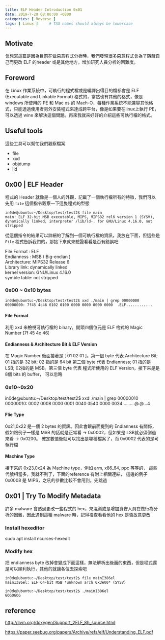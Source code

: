 ```yaml
---
title: ELF Header Introduction 0x01
date: 2019-7-20 08:00:00 +0800
categories: [ Reverse ]
tags: [ Linux ]     # TAG names should always be lowercase
---
```

## Motivate
會想寫這篇是因為目前在做惡意程式分析時，我們發現很多惡意程式會為了隱蔽自己而更改 ELF 的header 或是其他地方，增加研究人員分析的困難度。


## Foreword
在 Linux 作業系統中，可執行的程式檔或是編譯出得目的檔都會是 ELF (Executable and Linkable Format) 格式的，當然也有其他的格式，像是 windows 所使用的 PE 和 Mac os 的 Mach-O，每種作業系統不能兼容其他格式，只能透過使用者另外安裝程式來達成跨平台，像是如果要在linux上執行 PE，可以透過 wine 來解決這個問題。再來我就來好好的介紹這些可執行檔的格式。

## Useful tools

這些工具可以幫忙我們觀察檔案
* file
* xxd
* objdump
* lld



## 0x00 | ELF Header

程式的 Header 就像是一個人的外觀，記載了一個執行檔所有的特徵，我們可以先用 `file` 這個指令觀察一下這隻程式的型態

```
in0de@ubuntu:~/Desktop/test/test2$ file main
main: ELF 32-bit MSB executable, MIPS, MIPS32 rel6 version 1 (SYSV), dynamically linked, interpreter /lib/ld-, for GNU/Linux 4.16.0, not stripped
```
從這個指令的結果可以詳細的了解到一個可執行檔的資訊，我放在下面，但這些是 `File` 程式告訴我們的，那接下來就來驗證看看是否有錯誤吧

File Format :   ELF<br>
Endianness  :   MSB ( Big-endian )<br>
Architecture:   MIPS32 Release 6<br>
Library link:   dynamically linked<br>
kernel version: GNU/Linux 4.16.0<br>
symble table:   not stripped

### 0x00 ~ 0x10 bytes
```
in0de@ubuntu:~/Desktop/test/test2$ xxd ./main | grep 00000000
00000000: 7f45 4c46 0102 0100 0000 0000 0000 0000  .ELF............
```

#### File Format
利用 xxd 來檢視可執行檔的 binary，開頭四個位元是 ELF 格式的 Magic Number [7f 45 4c 46]

#### Endianness & Architecture Bit & ELF Version
在 Magic Number 後面接著是 [ 01 02 01 ]，第一個 byte 代表 Architecture Bit; 01 指的是 32 bit; 02 指的是 64 bit
第二個 byte 代表 Endianness; 01 指的是 LSB; 02指的是 MSB。第三個 byte 代表 程式所使用的 ELF Version，接下來是是8個 bits 的 buffer，
可以忽略

### 0x10~0x20
in0de@ubuntu:~/Desktop/test/test2$ xxd ./main | grep 00000010
00000010: 0002 0008 0000 0001 0040 0540 0000 0034  .........@.@...4

####  Flie Type
0x21,0x22 是一個 2 bytes 的資訊。因此會跟前面提到的 Endianness 有關係，假如跟例子一樣是
MSB 的話就是正常看 -> 0x0002，但如果是 LSB就必須倒過來看 -> 0x0200。
確定數值後就可以找出是哪種檔案了，而 0x0002 代表的是可執行檔

#### Machine Type
接下來的 0x23,0x24 為 Ｍachine type，例如 arm, x86_64, ppc 等等的，
這些代號相當多，我就不列了，下面的reference 有附上相關連結，
這邊的例子 0x0008 是 MIPS，之吼的參數比較不會用到，先跳過


## 0x01 | Try To Modify Metadata
許多 malware 會透過更改一些程式的 hex，來混淆或是增加資安人員在做行為分析的困難，因此遇到這種
 malware 時，記得檢查看看他的 hex 是否故意更改

### Install hexeditor
sudo apt install ncurses-hexedit

### Modify hex

把 endianness byte 改掉會變成下面這樣，無法解析出後面的東西，但是程式還是可以順利執行，其他的就讓各位去探索吧
```
in0de@ubuntu:~/Desktop/test/test2$ file mainI386el
mainI386el: ELF 64-bit MSB *unknown arch 0x3e00* (SYSV)

in0de@ubuntu:~/Desktop/test/test2$ ./mainI386el
GOGOGOG
```


## reference
http://llvm.org/doxygen/Support_2ELF_8h_source.html

https://paper.seebug.org/papers/Archive/refs/elf/Understanding_ELF.pdf

